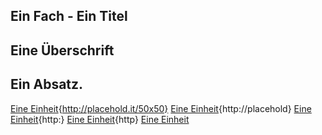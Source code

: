 Ein Fach - Ein Titel
---
## Eine Überschrift
Ein Absatz.
---
[Eine Einheit](unit.md){http://placehold.it/50x50}
[Eine Einheit](unit.md){http://placehold}
[Eine Einheit](unit.md){http:}
[Eine Einheit](unit.md){http}
[Eine Einheit](unit.md)
